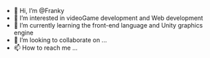 - 👋 Hi, I’m @Franky
- 👀 I’m interested in videoGame development and Web development 
- 🌱 I’m currently learning the front-end language and Unity graphics engine
- 💞️ I’m looking to collaborate on ...
- 📫 How to reach me ...

<!---
Frank5928/Frank5928 is a ✨ special ✨ repository because its `README.md` (this file) appears on your GitHub profile.
You can click the Preview link to take a look at your changes.
--->

